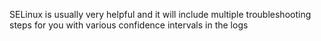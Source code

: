 SELinux is usually very helpful and it will include multiple troubleshooting steps for you with various confidence intervals in the logs
